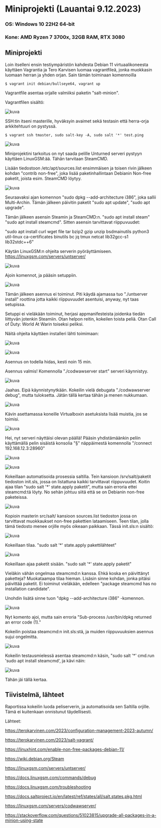 # Miniprojekti (Lauantai 9.12.2023)

### OS: Windows 10 22H2 64-bit
### Kone: AMD Ryzen 7 3700x, 32GB RAM, RTX 3080
  
## Miniprojekti

Loin itselleni ensin testiympäristön kahdesta Debian 11 virtuaalikoneesta käyttäen Vagrantia ja Tero Karvisen luomaa vagrantfileä, jonka muokkasin luomaan herran ja yhden orjan. Sain tämän toiminaan komennoilla      

    $ vagrant init debian/bullseye64, vagrant up

Vagrantfile asentaa orjalle valmiiksi paketin "salt-minion".

Vagrantfilen sisältö:

![kuva](https://github.com/laurijuusti/Palvelinten-hallinta/assets/122888655/b1c48bc9-993f-48f0-bb57-a1126a3d93de)

SSH:tin itseni masterille, hyväksyin avaimet sekä testasin että herra-orja arkkitehtuuri on pystyssä. 

    $ vagrant ssh tmaster, sudo salt-key -A, sudo salt '*' test.ping
    
![kuva](https://github.com/laurijuusti/Palvelinten-hallinta/assets/122888655/8f5a8f75-fc29-4bbf-b907-c73d279c77bc)

Miniprojektini tarkoitus on nyt saada pelille Unturned serveri pystyyn käyttäen LinuxGSM:ää. Tähän tarvitaan SteamCMD.

Lisään tiedostoon /etc/apt/sources.list ensimmäisen ja toisen rivin jälkeen kohdan "contrib non-free", joka lisää paketinhallintaan Debianin Non-free paketit, joista esim. SteamCMD löytyy. 

![kuva](https://github.com/laurijuusti/Palvelinten-hallinta/assets/122888655/098587fc-c405-417b-8d55-6b5db8da6452)

Seuraavaksi ajan komennon "sudo dpkg --add-architecture i386", joka sallii Multi-Archin. Tämän jälkeen päivitin paketit "sudo apt update", "sudo apt upgrade".

Tämän jälkeen asensin Steamin ja SteamCMD:n. "sudo apt install steam" "sudo apt install steamcmd". Sitten asensin tarvittavat riippuvuudet:

"sudo apt install curl wget file tar bzip2 gzip unzip bsdmainutils python3 util-linux ca-certificates binutils bc jq tmux netcat lib32gcc-s1 lib32stdc++6"

Käytän LinuxGSM:n ohjeita serverin pyöräyttämiseen. https://linuxgsm.com/servers/untserver/

![kuva](https://github.com/laurijuusti/Palvelinten-hallinta/assets/122888655/e1dde69b-e6c2-4db4-a0e4-138813a62b26)

Ajoin komennot, ja pääsin setuppiin. 

![kuva](https://github.com/laurijuusti/Palvelinten-hallinta/assets/122888655/d74e8bef-971d-4a46-9ee1-6adf04f06b43)

Tämän jälkeen asennus ei toiminut. Piti käydä ajamassa tuo "./untserver install" roottina jotta kaikki riippuvuudet asentuisi, anyway, nyt taas setupissa.

Setuppi ei vieläkään toiminut, herjasi appmanifesteista joidenka tiedän liittyvän jotenkin Steamiin. Otan helpon reitin, kokeilen toista peliä. Otan Call of Duty: World At Warin toiseksi peliksi.

Näitä ohjeita käyttäen installeri lähti toimimaan: 

![kuva](https://github.com/laurijuusti/Palvelinten-hallinta/assets/122888655/3cf73340-6325-4f7d-a5b4-118ce778dc63)

![kuva](https://github.com/laurijuusti/Palvelinten-hallinta/assets/122888655/5df7804e-dd49-4296-a12d-3956ac6f6588) 

Asennus on todella hidas, kesti noin 15 min.

Asennus valmis! Komennolla "./codwawserver start" serveri käynnistyy.

![kuva](https://github.com/laurijuusti/Palvelinten-hallinta/assets/122888655/21d01410-fbc3-471f-b00f-6dcd8d74daaa)

Jaahas. Eipä käynnistynytkään. Kokeilin vielä debugata "./codwawserver debug", mutta tuloksetta. Jätän tällä kertaa tähän ja menen nukkumaan.

![kuva](https://github.com/laurijuusti/Palvelinten-hallinta/assets/122888655/8bff6b18-2348-43a6-a7c9-a19e568cc397)

Kävin asettamassa koneille Virtualboxin asetuksista lisää muistia, jos se toimisi.

![kuva](https://github.com/laurijuusti/Palvelinten-hallinta/assets/122888655/8f399078-be91-4779-8ba8-ce3477ae321b)

Hei, nyt serveri näyttäisi olevan päällä! Pääsin yhdistämäänkin peliin käyttämällä pelin sisäistä konsolia "§" näppäimestä komennolla "/connect 192.168.12.3:28960"

![kuva](https://github.com/laurijuusti/Palvelinten-hallinta/assets/122888655/ecd4d64d-dccd-4c3e-bfc6-367562fd10a8)

![kuva](https://github.com/laurijuusti/Palvelinten-hallinta/assets/122888655/65149225-783c-4916-94a7-f2ef149f9ec4)

Kokeillaan automatisoida prosessia saltilla. Tein kansioon /srv/salt/paketit tiedoston init.sls, jossa on listattuna kaikki tarvittavat riippuvuudet. Koitin ajaa tilan "sudo salt '*' state.apply paketit", mutta sain erroria ettei steamcmd:tä löyty. No sehän johtuu siitä että se on Debianin non-free paketeissa. 

![kuva](https://github.com/laurijuusti/Palvelinten-hallinta/assets/122888655/9560df66-c6cb-428c-9d64-873d39da66aa)

Kopioin masterin src/salt/ kansioon sources.list tiedoston jossa on tarvittavat muokkaukset non-free pakettien lataamiseen. Teen tilan, jolla tämä tiedosto menee orjille myös oikeaan paikkaan. Tässä init.sls:n sisältö:

![kuva](https://github.com/laurijuusti/Palvelinten-hallinta/assets/122888655/e09d583d-0367-4cba-ae70-70e7d0b24c72)

Kokeillaan tilaa. "sudo salt '*' state.apply pakettilähteet"

![kuva](https://github.com/laurijuusti/Palvelinten-hallinta/assets/122888655/07db000e-ecc5-4d49-98ac-b2e84843b7d0)

Kokeillaan ajaa paketit sisään. "sudo salt '*' state.apply paketit"

Vieläkin vähän ongelmaa steamcmd:n kanssa. Ehkä koska en päivittänyt paketteja? Muokataampa tilaa hieman. Lisäsin sinne kohdan, jonka pitäisi päivittää paketit. Ei toiminut vieläkään, edelleen "package steamcmd has no installation candidate".

Unohdin lisätä sinne tuon "dpkg --add-architecture i386" -komennon. 

![kuva](https://github.com/laurijuusti/Palvelinten-hallinta/assets/122888655/124c2ed5-be38-48e4-b316-33c0daf18524)

Nyt komento ajoi, mutta sain erroria "Sub-process /usr/bin/dpkg returned an error code (1)."

Kokeilin poistaa steamcmd:n init.sls:stä, ja muiden riippuvuuksien asennus sujui ongelmitta.

![kuva](https://github.com/laurijuusti/Palvelinten-hallinta/assets/122888655/22e22a88-c0df-42ec-9300-8d1e1f23e652)

Kokeilin testausmielessä asentaa steamcmd:n käsin, "sudo salt '*' cmd.run 'sudo apt install steamcmd', ja kävi näin:

![kuva](https://github.com/laurijuusti/Palvelinten-hallinta/assets/122888655/c5479bb7-3617-4f06-b5fa-48424454f3d6)

Tähän jäi tällä kertaa.

## Tiivistelmä, lähteet

Raportissa kokeilin luoda peliserverin, ja automatisoida sen Saltilla orjille. Tämä ei kuitenkaan onnistunut täydellisesti. 

Lähteet:

https://terokarvinen.com/2023/configuration-management-2023-autumn/

https://terokarvinen.com/2023/salt-vagrant/

https://linuxhint.com/enable-non-free-packages-debian-11/

https://wiki.debian.org/Steam

https://linuxgsm.com/servers/untserver/

https://docs.linuxgsm.com/commands/debug

https://docs.linuxgsm.com/troubleshooting

https://docs.saltproject.io/en/latest/ref/states/all/salt.states.pkg.html

https://linuxgsm.com/servers/codwawserver/

https://stackoverflow.com/questions/51023815/upgrade-all-packages-in-a-minion-using-state
